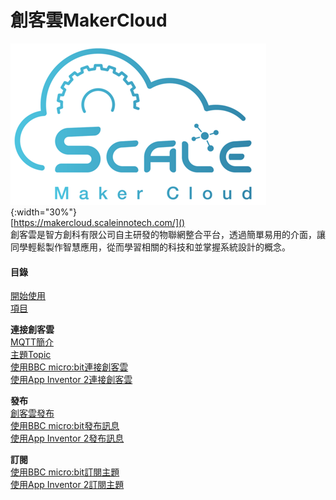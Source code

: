 # 創客雲MakerCloud
![logo.png](logo.png){:width="30%"}  
[https://makercloud.scaleinnotech.com/]()  
創客雲是智方創科有限公司自主研發的物聯網整合平台，透過簡單易用的介面，讓同學輕鬆製作智慧應用，從而學習相關的科技和並掌握系統設計的概念。

#### 目錄
[開始使用](ch0_registration/register.md)  
[項目](ch1_project/project.md)

**連接創客雲**  
[MQTT簡介](ch2_MQTT/mqtt.md)  
[主題Topic](ch3_Topic/topic.md)  
[使用BBC micro:bit連接創客雲](ch4_connect/microbit/connect_microbit.md)  
[使用App Inventor 2連接創客雲](ch4_connect/ai2/connect_ai2.md)

**發布**  
[創客雲發布](ch5_publish/makercloud/makercloud.md)  
[使用BBC micro:bit發布訊息](ch5_publish/microbit/publish_microbit.md)  
[使用App Inventor 2發布訊息](ch5_publish/ai2/publish_ai2.md)

**訂閱**  
[使用BBC micro:bit訂閱主題](ch6_subscribe/microbit/subscribe_microbit.md)  
[使用App Inventor 2訂閱主題](ch6_subscribe/ai2/subscribe_ai2.md)

